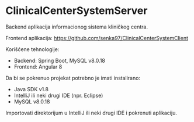 # ClinicalCenterSystemServer

Backend aplikacija informacionog sistema kliničkog centra.

Frontend aplikacija: https://github.com/senka97/ClinicalCenterSystemClient

Korišćene tehnologije:

 - Backend: Spring Boot, MySQL v8.0.18
 - Frontend: Angular 8

Da bi se pokrenuo projekat potrebno je imati instalirano:

 - Java SDK v1.8
 - IntelliJ ili neki drugi IDE (npr. Eclipse)
 - MySQL v8.0.18

Importovati direktorijum u IntelliJ ili neki drugi IDE i pokrenuti aplikaciju. 
 
